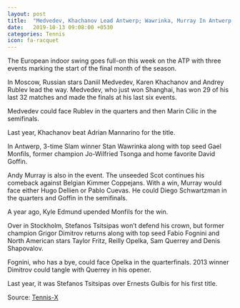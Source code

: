 ```yaml
---
layout: post
title:  "Medvedev, Khachanov Lead Antwerp; Wawrinka, Murray In Antwerp; Dimitrov In Stockholm"
date:   2019-10-13 09:08:00 +0530
categories: Tennis
icon: fa-racquet
---
```

The European indoor swing goes full-on this week on the ATP with three events marking the start of the final month of the season.

In Moscow, Russian stars Daniil Medvedev, Karen Khachanov and Andrey Rublev lead the way. Medvedev, who just won Shanghai, has won 29 of his last 32 matches and made the finals at his last six events.

Medvedev could face Rublev in the quarters and then Marin Cilic in the semifinals.

Last year, Khachanov beat Adrian Mannarino for the title.

In Antwerp, 3-time Slam winner Stan Wawrinka along with top seed Gael Monfils, former champion Jo-Wilfried Tsonga and home favorite David Goffin.

Andy Murray is also in the event. The unseeded Scot continues his comeback against Belgian Kimmer Coppejans. With a win, Murray would face either Hugo Dellien or Pablo Cuevas. He could Diego Schwartzman in the quarters and Goffin in the semifinals.

A year ago, Kyle Edmund upended Monfils for the win.

Over in Stockholm, Stefanos Tsitsipas won’t defend his crown, but former champion Grigor Dimitrov returns along with top seed Fabio Fognini and North American stars Taylor Fritz, Reilly Opelka, Sam Querrey and Denis Shapovalov.

Fognini, who has a bye, could face Opelka in the quarterfinals. 2013 winner Dimitrov could tangle with Querrey in his opener.

Last year, it was Stefanos Tsitsipas over Ernests Gulbis for his first title.

Source: [Tennis-X](https://www.tennis-x.com/xblog/2019-10-13/30959.php)
